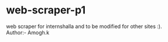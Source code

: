 # web-scraper-p1
web scraper for internshalla and to be modified for other sites :).
<br>
Author:- Amogh.k
